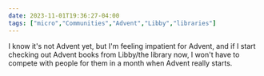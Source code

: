 ```yaml
---
date: 2023-11-01T19:36:27-04:00
tags: ["micro","Communities","Advent","Libby","libraries"]
---
```

I know it's not Advent yet, but I'm feeling impatient for Advent, and if I start checking out Advent books from Libby/the library now, I won't have to compete with people for them in a month when Advent really starts.